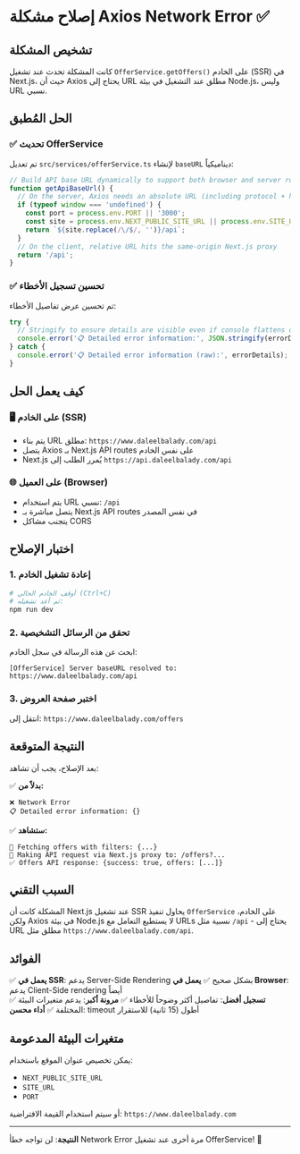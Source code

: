 # إصلاح مشكلة Axios Network Error ✅

## تشخيص المشكلة

كانت المشكلة تحدث عند تشغيل `OfferService.getOffers()` على الخادم (SSR) في Next.js، حيث أن Axios يحتاج إلى URL مطلق عند التشغيل في بيئة Node.js، وليس URL نسبي.

## الحل المُطبق

### ✅ **تحديث OfferService**

تم تعديل `src/services/offerService.ts` لإنشاء `baseURL` ديناميكياً:

```typescript
// Build API base URL dynamically to support both browser and server runtimes
function getApiBaseUrl() {
  // On the server, Axios needs an absolute URL (including protocol + host)
  if (typeof window === 'undefined') {
    const port = process.env.PORT || '3000';
    const site = process.env.NEXT_PUBLIC_SITE_URL || process.env.SITE_URL || `http://localhost:${port}`;
    return `${site.replace(/\/$/, '')}/api`;
  }
  // On the client, relative URL hits the same-origin Next.js proxy
  return '/api';
}
```

### ✅ **تحسين تسجيل الأخطاء**

تم تحسين عرض تفاصيل الأخطاء:

```typescript
try {
  // Stringify to ensure details are visible even if console flattens objects
  console.error('📋 Detailed error information:', JSON.stringify(errorDetails));
} catch {
  console.error('📋 Detailed error information (raw):', errorDetails);
}
```

## كيف يعمل الحل

### 🖥️ **على الخادم (SSR)**
- يتم بناء URL مطلق: `https://www.daleelbalady.com/api`
- يتصل Axios بـ Next.js API routes على نفس الخادم
- Next.js يُمرر الطلب إلى `https://api.daleelbalady.com/api`

### 🌐 **على العميل (Browser)**
- يتم استخدام URL نسبي: `/api`
- يتصل مباشرة بـ Next.js API routes في نفس المصدر
- يتجنب مشاكل CORS

## اختبار الإصلاح

### 1. إعادة تشغيل الخادم
```bash
# أوقف الخادم الحالي (Ctrl+C)
# ثم أعد تشغيله:
npm run dev
```

### 2. تحقق من الرسائل التشخيصية
ابحث عن هذه الرسالة في سجل الخادم:
```
[OfferService] Server baseURL resolved to: https://www.daleelbalady.com/api
```

### 3. اختبر صفحة العروض
انتقل إلى: `https://www.daleelbalady.com/offers`

## النتيجة المتوقعة

بعد الإصلاح، يجب أن تشاهد:

✅ **بدلاً من:**
```
❌ Network Error
📋 Detailed error information: {}
```

✅ **ستشاهد:**
```
🔄 Fetching offers with filters: {...}
📡 Making API request via Next.js proxy to: /offers?...
✅ Offers API response: {success: true, offers: [...]}
```

## السبب التقني

المشكلة كانت أن Next.js عند تشغيل SSR يحاول تنفيذ `OfferService` على الخادم، ولكن Axios في بيئة Node.js لا يستطيع التعامل مع URLs نسبية مثل `/api` - يحتاج إلى URL مطلق مثل `https://www.daleelbalady.com/api`.

## الفوائد

✅ **يعمل في SSR**: يدعم Server-Side Rendering بشكل صحيح
✅ **يعمل في Browser**: يدعم Client-Side rendering أيضاً  
✅ **تسجيل أفضل**: تفاصيل أكثر وضوحاً للأخطاء
✅ **مرونة أكبر**: يدعم متغيرات البيئة المختلفة
✅ **أداء محسن**: timeout أطول (15 ثانية) للاستقرار

## متغيرات البيئة المدعومة

يمكن تخصيص عنوان الموقع باستخدام:
- `NEXT_PUBLIC_SITE_URL`
- `SITE_URL` 
- `PORT`

أو سيتم استخدام القيمة الافتراضية: `https://www.daleelbalady.com`

---

**النتيجة**: لن تواجه خطأ Network Error مرة أخرى عند تشغيل OfferService! 🎉
